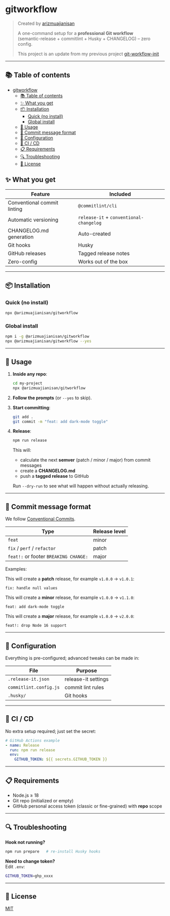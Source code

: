 # gitworkflow

> Created by [arizmuajianisan](https://github.com/arizmuajianisan)
>
> A one-command setup for a **professional Git workflow**  
> (semantic-release + commitlint + Husky + CHANGELOG) – zero config.
>
> This project is an update from my previous project [git-workflow-init](https://github.com/arizmuajianisan/git-workflow-init)

---

## 📚 Table of contents

- [gitworkflow](#gitworkflow)
  - [📚 Table of contents](#-table-of-contents)
  - [✨ What you get](#-what-you-get)
  - [📦 Installation](#-installation)
    - [Quick (no install)](#quick-no-install)
    - [Global install](#global-install)
  - [🚀 Usage](#-usage)
  - [🎯 Commit message format](#-commit-message-format)
  - [🔧 Configuration](#-configuration)
  - [🤖 CI / CD](#-ci--cd)
  - [📋 Requirements](#-requirements)
  - [🔍 Troubleshooting](#-troubleshooting)
  - [📄 License](#-license)

## ✨ What you get

| Feature                     | Included                                |
| --------------------------- | --------------------------------------- |
| Conventional commit linting | `@commitlint/cli`                       |
| Automatic versioning        | `release-it` + `conventional-changelog` |
| CHANGELOG.md generation     | Auto-created                            |
| Git hooks                   | Husky                                   |
| GitHub releases             | Tagged release notes                    |
| Zero-config                 | Works out of the box                    |

---

## 📦 Installation

### Quick (no install)

```bash
npx @arizmuajianisan/gitworkflow
```

### Global install

```bash
npm i -g @arizmuajianisan/gitworkflow
npx @arizmuajianisan/gitworkflow --yes
```

---

## 🚀 Usage

1. **Inside any repo**:

   ```bash
   cd my-project
   npx @arizmuajianisan/gitworkflow
   ```

2. **Follow the prompts** (or `--yes` to skip).

3. **Start committing**:

   ```bash
   git add .
   git commit -m "feat: add dark-mode toggle"
   ```

4. **Release**:

   ```bash
   npm run release
   ```

   This will:
   - calculate the next **semver** (patch / minor / major) from commit messages
   - create a **CHANGELOG.md**
   - push a **tagged release** to GitHub

   Run `--dry-run` to see what will happen without actually releasing.

---

## 🎯 Commit message format

We follow [Conventional Commits](https://www.conventionalcommits.org).

| Type                                  | Release level |
| ------------------------------------- | ------------- |
| `feat`                                | minor         |
| `fix` / `perf` / `refactor`           | patch         |
| `feat!:` or footer `BREAKING CHANGE:` | major         |

Examples:

This will create a **patch** release, for example `v1.0.0` -> `v1.0.1`:

```text
fix: handle null values
```

This will create a **minor** release, for example `v1.0.0` -> `v1.1.0`:

```text
feat: add dark-mode toggle
```

This will create a **major** release, for example `v1.0.0` -> `v2.0.0`:

```text
feat!: drop Node 16 support
```

---

## 🔧 Configuration

Everything is pre-configured; advanced tweaks can be made in:

| File                   | Purpose             |
| ---------------------- | ------------------- |
| `.release-it.json`     | release-it settings |
| `commitlint.config.js` | commit lint rules   |
| `.husky/`              | Git hooks           |

---

## 🤖 CI / CD

No extra setup required; just set the secret:

```yaml
# GitHub Actions example
- name: Release
  run: npm run release
  env:
    GITHUB_TOKEN: ${{ secrets.GITHUB_TOKEN }}
```

---

## 📋 Requirements

- Node.js ≥ 18
- Git repo (initialized or empty)
- GitHub personal access token (classic or fine-grained) with **repo** scope

---

## 🔍 Troubleshooting

**Hook not running?**

```bash
npm run prepare   # re-install Husky hooks
```

**Need to change token?**  
Edit `.env`:

```bash
GITHUB_TOKEN=ghp_xxxx
```

---

## 📄 License

[MIT](LICENSE)
